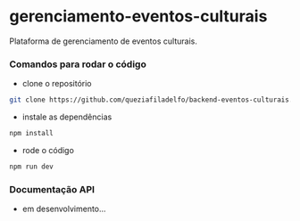 # gerenciamento-eventos-culturais
Plataforma de gerenciamento de eventos culturais.

### Comandos para rodar o código
- clone o repositório
```bash
git clone https://github.com/queziafiladelfo/backend-eventos-culturais.git
```
- instale as dependências
```bash
npm install
```
- rode o código
```bash
npm run dev
```
### Documentação API
- em desenvolvimento...
